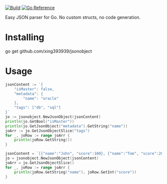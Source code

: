 [![Build](https://github.com/xing393939/jsonobject/actions/workflows/go.yml/badge.svg)](https://github.com/xing393939/jsonobject/actions/?query=branch%3Amain+event%3Apush)
[![Go Reference](https://pkg.go.dev/badge/github.com/xing393939/jsonobject.svg)](https://pkg.go.dev/github.com/xing393939/jsonobject)

Easy JSON parser for Go. No custom structs, no code generation.

# Installing
go get github.com/xing393939/jsonobject

# Usage
```go
jsonContent := `{
    "isMaster": false, 
    "metadata": {
        "name": "oracle"
    },
    "tags": ["db", "sql"]
}`
jo := jsonobject.NewJsonObject(jsonContent)
println(jo.GetBool("isMaster"))
println(jo.GetJsonObject("metadata").GetString("name"))
joArr := jo.GetJsonObjectSlice("tags")
for _, joRow := range joArr {
    println(joRow.GetString())
}

jsonContent = `[{"name":"John", "score":100}, {"name":"Tom", "score":200}]`
jo = jsonobject.NewJsonObject(jsonContent)
joArr = jo.GetJsonObjectSlice()
for _, joRow := range joArr {
    println(joRow.GetString("name"), joRow.GetInt("score"))
}
```
